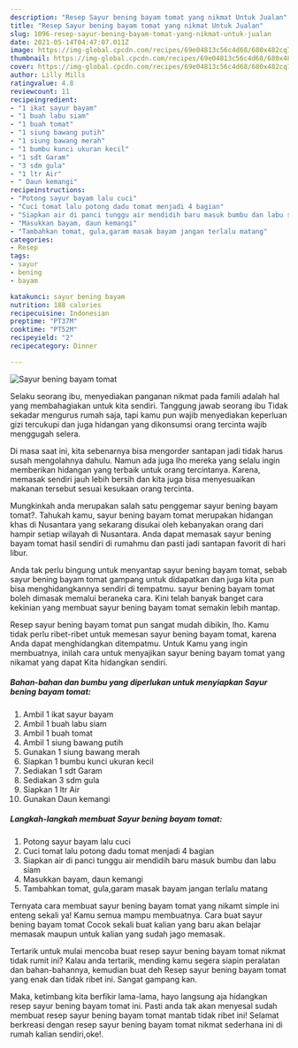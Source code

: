 ```yaml
---
description: "Resep Sayur bening bayam tomat yang nikmat Untuk Jualan"
title: "Resep Sayur bening bayam tomat yang nikmat Untuk Jualan"
slug: 1096-resep-sayur-bening-bayam-tomat-yang-nikmat-untuk-jualan
date: 2021-05-14T04:47:07.011Z
image: https://img-global.cpcdn.com/recipes/69e04813c56c4d68/680x482cq70/sayur-bening-bayam-tomat-foto-resep-utama.jpg
thumbnail: https://img-global.cpcdn.com/recipes/69e04813c56c4d68/680x482cq70/sayur-bening-bayam-tomat-foto-resep-utama.jpg
cover: https://img-global.cpcdn.com/recipes/69e04813c56c4d68/680x482cq70/sayur-bening-bayam-tomat-foto-resep-utama.jpg
author: Lilly Mills
ratingvalue: 4.8
reviewcount: 11
recipeingredient:
- "1 ikat sayur bayam"
- "1 buah labu siam"
- "1 buah tomat"
- "1 siung bawang putih"
- "1 siung bawang merah"
- "1 bumbu kunci ukuran kecil"
- "1 sdt Garam"
- "3 sdm gula"
- "1 ltr Air"
- " Daun kemangi"
recipeinstructions:
- "Potong sayur bayam lalu cuci"
- "Cuci tomat lalu potong dadu tomat menjadi 4 bagian"
- "Siapkan air di panci tunggu air mendidih baru masuk bumbu dan labu siam"
- "Masukkan bayam, daun kemangi"
- "Tambahkan tomat, gula,garam masak bayam jangan terlalu matang"
categories:
- Resep
tags:
- sayur
- bening
- bayam

katakunci: sayur bening bayam 
nutrition: 188 calories
recipecuisine: Indonesian
preptime: "PT37M"
cooktime: "PT52M"
recipeyield: "2"
recipecategory: Dinner

---
```



![Sayur bening bayam tomat](https://img-global.cpcdn.com/recipes/69e04813c56c4d68/680x482cq70/sayur-bening-bayam-tomat-foto-resep-utama.jpg)

Selaku seorang ibu, menyediakan panganan nikmat pada famili adalah hal yang membahagiakan untuk kita sendiri. Tanggung jawab seorang ibu Tidak sekadar mengurus rumah saja, tapi kamu pun wajib menyediakan keperluan gizi tercukupi dan juga hidangan yang dikonsumsi orang tercinta wajib menggugah selera.

Di masa  saat ini, kita sebenarnya bisa mengorder santapan jadi tidak harus susah mengolahnya dahulu. Namun ada juga lho mereka yang selalu ingin memberikan hidangan yang terbaik untuk orang tercintanya. Karena, memasak sendiri jauh lebih bersih dan kita juga bisa menyesuaikan makanan tersebut sesuai kesukaan orang tercinta. 



Mungkinkah anda merupakan salah satu penggemar sayur bening bayam tomat?. Tahukah kamu, sayur bening bayam tomat merupakan hidangan khas di Nusantara yang sekarang disukai oleh kebanyakan orang dari hampir setiap wilayah di Nusantara. Anda dapat memasak sayur bening bayam tomat hasil sendiri di rumahmu dan pasti jadi santapan favorit di hari libur.

Anda tak perlu bingung untuk menyantap sayur bening bayam tomat, sebab sayur bening bayam tomat gampang untuk didapatkan dan juga kita pun bisa menghidangkannya sendiri di tempatmu. sayur bening bayam tomat boleh dimasak memalui beraneka cara. Kini telah banyak banget cara kekinian yang membuat sayur bening bayam tomat semakin lebih mantap.

Resep sayur bening bayam tomat pun sangat mudah dibikin, lho. Kamu tidak perlu ribet-ribet untuk memesan sayur bening bayam tomat, karena Anda dapat menghidangkan ditempatmu. Untuk Kamu yang ingin membuatnya, inilah cara untuk menyajikan sayur bening bayam tomat yang nikamat yang dapat Kita hidangkan sendiri.

<!--inarticleads1-->

##### Bahan-bahan dan bumbu yang diperlukan untuk menyiapkan Sayur bening bayam tomat:

1. Ambil 1 ikat sayur bayam
1. Ambil 1 buah labu siam
1. Ambil 1 buah tomat
1. Ambil 1 siung bawang putih
1. Gunakan 1 siung bawang merah
1. Siapkan 1 bumbu kunci ukuran kecil
1. Sediakan 1 sdt Garam
1. Sediakan 3 sdm gula
1. Siapkan 1 ltr Air
1. Gunakan  Daun kemangi




<!--inarticleads2-->

##### Langkah-langkah membuat Sayur bening bayam tomat:

1. Potong sayur bayam lalu cuci
1. Cuci tomat lalu potong dadu tomat menjadi 4 bagian
1. Siapkan air di panci tunggu air mendidih baru masuk bumbu dan labu siam
1. Masukkan bayam, daun kemangi
1. Tambahkan tomat, gula,garam masak bayam jangan terlalu matang




Ternyata cara membuat sayur bening bayam tomat yang nikamt simple ini enteng sekali ya! Kamu semua mampu membuatnya. Cara buat sayur bening bayam tomat Cocok sekali buat kalian yang baru akan belajar memasak maupun untuk kalian yang sudah jago memasak.

Tertarik untuk mulai mencoba buat resep sayur bening bayam tomat nikmat tidak rumit ini? Kalau anda tertarik, mending kamu segera siapin peralatan dan bahan-bahannya, kemudian buat deh Resep sayur bening bayam tomat yang enak dan tidak ribet ini. Sangat gampang kan. 

Maka, ketimbang kita berfikir lama-lama, hayo langsung aja hidangkan resep sayur bening bayam tomat ini. Pasti anda tak akan menyesal sudah membuat resep sayur bening bayam tomat mantab tidak ribet ini! Selamat berkreasi dengan resep sayur bening bayam tomat nikmat sederhana ini di rumah kalian sendiri,oke!.

